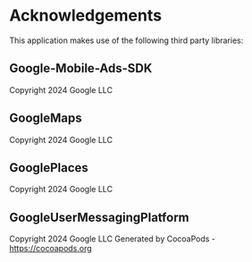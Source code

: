 # Acknowledgements
This application makes use of the following third party libraries:

## Google-Mobile-Ads-SDK

Copyright 2024 Google LLC

## GoogleMaps

Copyright 2024 Google LLC

## GooglePlaces

Copyright 2024 Google LLC

## GoogleUserMessagingPlatform

Copyright 2024 Google LLC
Generated by CocoaPods - https://cocoapods.org
